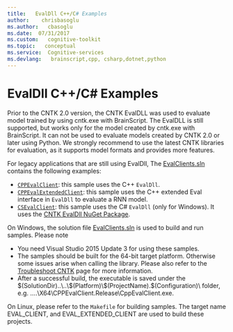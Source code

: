 ```yaml
---
title:   EvalDll C++/C# Examples
author:    chrisbasoglu
ms.author:   cbasoglu
ms.date:  07/31/2017
ms.custom:   cognitive-toolkit
ms.topic:   conceptual
ms.service:  Cognitive-services
ms.devlang:   brainscript,cpp, csharp,dotnet,python
---
```


# EvalDll C++/C# Examples

Prior to the CNTK 2.0 version, the CNTK EvalDLL was used to evaluate model trained by using cntk.exe with BrainScript. The EvalDLL 
is still supported, but works only for the model created by cntk.exe with BrainScript. It can not be used to evaluate models created 
by CNTK 2.0 or later using Python. We strongly recommend to use the latest CNTK libraries for evaluation, as it supports model formats and provides more features.

For legacy applications that are still using EvalDll, The [EvalClients.sln](https://github.com/Microsoft/CNTK/tree/release/latest/Examples/Evaluation/LegacyEvalDll/EvalClients.sln) contains the following examples:
- [`CPPEvalClient`](https://github.com/Microsoft/CNTK/tree/release/latest/Examples/Evaluation/LegacyEvalDll/CPPEvalClient): this sample uses the C++ `EvalDll`.
- [`CPPEvalExtendedClient`](https://github.com/Microsoft/CNTK/tree/release/latest/Examples/Evaluation/LegacyEvalDll/CPPEvalExtendedClient): this sample uses the C++ extended Eval interface in `EvalDll` to evaluate a RNN model. 
- [`CSEvalClient`](https://github.com/Microsoft/CNTK/tree/release/latest/Examples/Evaluation/LegacyEvalDll/CSEvalClient): this sample uses the C# `EvalDll` (only for Windows). It uses the [CNTK EvalDll NuGet Package](https://www.nuget.org/packages/Microsoft.Research.CNTK.CpuEval-mkl/). 
 
On Windows, the solution file [EvalClients.sln](https://github.com/Microsoft/CNTK/tree/release/latest/Examples/Evaluation/LegacyEvalDll/EvalClients.sln) is used to build and run samples. Please note 
- You need Visual Studio 2015 Update 3 for using these samples.
- The samples should be built for the 64-bit target platform. Otherwise some issues arise when calling the library. Please also refer to the [Troubleshoot CNTK](../Troubleshoot-CNTK.md) page for more information.
- After a successful build, the executable is saved under the $(SolutionDir)..\..\$(Platform)\$(ProjectName).$(Configuration)\ folder, e.g. ..\..\X64\CPPEvalClient.Release\CppEvalClient.exe. 

On Linux, please refer to the `Makefile` for building samples. The target name EVAL_CLIENT, and EVAL_EXTENDED_CLIENT are used to build these projects. 
